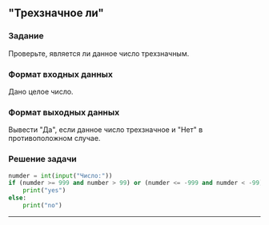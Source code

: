 ## "Трехзначное ли"

### Задание

Проверьте, является ли данное число трехзначным.

### Формат входных данных

Дано целое число.

### Формат выходных данных

Вывести "Да", если данное число трехзначное и "Нет" в противоположном случае.

### Решение задачи

```python
numder = int(input("Число:"))
if (numder >= 999 and number > 99) or (numder <= -999 and numder < -99):
    print("yes")
else:
    print("no")
```

---
